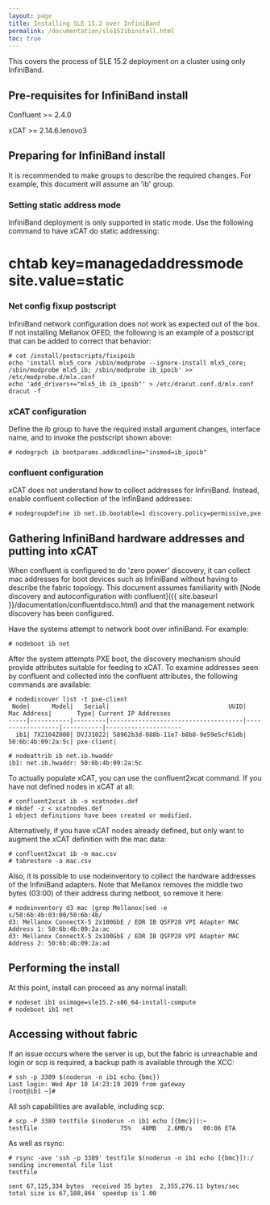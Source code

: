 ```yaml
---
layout: page
title: Installing SLE 15.2 over InfiniBand
permalink: /documentation/sle152ibinstall.html
toc: true
---
```


This covers the process of SLE 15.2 deployment on a cluster using only InfiniBand.

## Pre-requisites for InfiniBand install

Confluent >= 2.4.0

xCAT >= 2.14.6.lenovo3

## Preparing for InfiniBand install

It is recommended to make groups to describe the required changes.  For example, this document will assume an 'ib' group.

### Setting static address mode

InfiniBand deployment is only supported in static mode.  Use the following command to have xCAT do static addressing:

   # chtab key=managedaddressmode site.value=static

### Net config fixup postscript

InfiniBand network configuration does not work as expected out of the box.  If not installing Mellanox OFED, the following is an example of a
postscript that can be added to correct that behavior:

    # cat /install/postscripts/fixipoib
    echo 'install mlx5_core /sbin/modprobe --ignore-install mlx5_core; /sbin/modprobe mlx5_ib; /sbin/modprobe ib_ipoib' >> /etc/modprobe.d/mlx.conf
    echo 'add_drivers+="mlx5_ib ib_ipoib"' > /etc/dracut.conf.d/mlx.conf
    dracut -f

### xCAT configuration

Define the ib group to have the required install argument changes, interface name, and to invoke
the postscript shown above:

    # nodegrpch ib bootparams.addkcmdline="insmod=ib_ipoib"

### confluent configuration

xCAT does not understand how to collect addresses for InfiniBand.  Instead, enable confluent collection of the InfinBand addresses:

    # nodegroupdefine ib net.ib.bootable=1 discovery.policy=permissive,pxe

## Gathering InfiniBand hardware addresses and putting into xCAT

When confluent is configured to do 'zero power' discovery, it can collect mac addresses for boot devices such as InfiniBand without having to describe the fabric topology. This document assumes familiarity with [Node discovery and autoconfiguration with confluent]({{ site.baseurl }}/documentation/confluentdisco.html) and that the management network discovery has been configured.

Have the systems attempt to network boot over infiniBand.  For example:

    # nodeboot ib net

After the system attempts PXE boot, the discovery mechanism should provide attributes suitable for feeding to xCAT.  To examine addresses seen by confluent and collected into the confluent attributes, the following commands are available:
```
# nodediscover list -t pxe-client
 Node|      Model|   Serial|                                 UUID|       Mac Address|       Type| Current IP Addresses
-----|-----------|---------|-------------------------------------|------------------|-----------|---------------------
  ib1| 7X2104Z000| DVJJ1022| 58962b3d-088b-11e7-b8b8-9e59e5cf61db| 50:6b:4b:09:2a:5c| pxe-client|                     
```

    # nodeattrib ib net.ib.hwaddr
    ib1: net.ib.hwaddr: 50:6b:4b:09:2a:5c

To actually populate xCAT, you can use the confluent2xcat command.  If you have not defined nodes in xCAT at all:

    # confluent2xcat ib -o xcatnodes.def
    # mkdef -z < xcatnodes.def
    1 object definitions have been created or modified.

Alternatively, if you have xCAT nodes already defined, but only want to augment the xCAT definition with the mac data:

    # confluent2xcat ib -m mac.csv
    # tabrestore -a mac.csv

Also, it is possible to use nodeinventory to collect the hardware addresses of the InfiniBand adapters.  Note that Mellanox removes the middle two bytes (03:00) of their address during netboot, so remove it here:

    # nodeinventory d3 mac |grep Mellanox|sed -e s/50:6b:4b:03:00/50:6b:4b/
    d3: Mellanox ConnectX-5 2x100GbE / EDR IB QSFP28 VPI Adapter MAC Address 1: 50:6b:4b:09:2a:ac
    d3: Mellanox ConnectX-5 2x100GbE / EDR IB QSFP28 VPI Adapter MAC Address 2: 50:6b:4b:09:2a:ad


## Performing the install

At this point, install can proceed as any normal install:

    # nodeset ib1 osimage=sle15.2-x86_64-install-compute
    # nodeboot ib1 net

## Accessing without fabric

If an issue occurs where the server is up, but the fabric is unreachable and login or scp is required,
a backup path is available through the XCC:

    # ssh -p 3389 $(noderun -n ib1 echo {bmc})
    Last login: Wed Apr 10 14:23:19 2019 from gateway
    [root@ib1 ~]# 

All ssh capabilities are available, including scp:

    # scp -P 3389 testfile $(noderun -n ib1 echo [{bmc}]):~
    testfile                       75%   48MB   2.6MB/s   00:06 ETA


As well as rsync:

    # rsync -ave 'ssh -p 3389' testfile $(noderun -n ib1 echo [{bmc}]):/
    sending incremental file list
    testfile
    
    sent 67,125,334 bytes  received 35 bytes  2,355,276.11 bytes/sec
    total size is 67,108,864  speedup is 1.00
